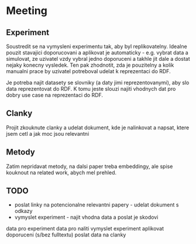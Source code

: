 # Meeting

## Experiment

Soustredit se na vymysleni experimentu tak, aby byl replikovatelny. Idealne pouzit stavajici doporucovani a aplikovat je automaticky - e.g. vybrat data a simulovat, ze uzivatel vzdy vybral jedno doporuceni a takhle jit dale a dostat nejaky konecny vysledek. Ten pak zhodnotit, zda je pouzitelny a kolik manualni prace by uzivatel potreboval udelat k reprezentaci do RDF.

Je potreba najit datasety se slovniky (a daty jimi reprezentovanymi), aby slo data reprezentovat do RDF. K tomu jeste slouzi najiti vhodnych dat pro dobry use case na reprezentaci do RDF.

## Clanky

Projit zkouknute clanky a udelat dokument, kde je nalinkovat a napsat, ktere jsem cetl a jak moc jsou relevantni

## Metody

Zatim nepridavat metody, na dalsi paper treba embeddingy, ale spise kouknout na related work, abych mel prehled.

## TODO

-   poslat linky na potencionalne relevantni papery - udelat dokument s odkazy
-   vymyslet experiment - najit vhodna data a poslat je skodovi

data pro experiment
data pro naliti
vymyslet experiment
aplikovat doporuceni (s/bez fulltextu)
poslat data na clanky
